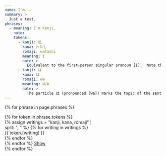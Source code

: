 ```yaml
---
name: I'm...
summary: >
  Just a test.
phrases:
  - meaning: I'm Kenji.
    note:
    tokens:
      - kanji: 私
        kana: わたし
        romaji: watashi
        meaning: I
        note: >
          Equivalent to the first-person singular pronoun [I].  Note that in Japanese the subject is often omitted when it's clear from the contenxt. So the phrase [Kenji desu] would have been equally correct.
      - kanji: は
        kana: は
        romaji: wa
        meaning: N/A
        note: >
          The particle は (pronounced [wa]) marks the topic of the sentence. In Japanese, two distinct particle are used to mark the topic and the subject of a sentence, respectively は and が. For the time being, you shouldn't be concerned over these differences as you can simply think of the word(s) preceding は as the subject of the phrase.
---
```

{% for phrase in page.phrases %}
<div class="row">
  <div class="card" style="width: 18rem;">
    <div class="card-body">
      {% for token in phrase.tokens %}
      <div class="col">
          {% assign writings = "kanji, kana, romaji" | split: ", " %}
          {% for writing in writings %}
            <div class="row">
              {{ token.[writing] }}
            </div>
          {% endfor %}
        </div>
      {% endfor %}
      <a href="#" class="card-link">Show</a>
    </div>
  </div>
</div>
{% endfor %}

